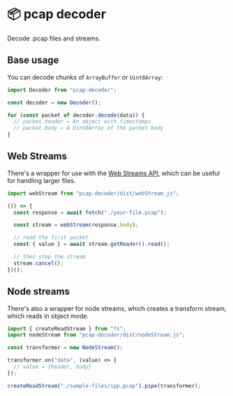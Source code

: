 # 📦 pcap decoder

Decode .pcap files and streams.

## Base usage

You can decode chunks of `ArrayBuffer` or `Uint8Array`:

```ts
import Decoder from "pcap-decoder";

const decoder = new Decoder();

for (const packet of decoder.decode(data)) {
  // packet.header ← An object with timestamps
  // packet.body ← A Uint8Array of the packet body
}
```

## Web Streams

There's a wrapper for use with the [Web Streams API](https://developer.mozilla.org/en-US/docs/Web/API/Streams_API), which can be useful for handling larger files.

```ts
import webStream from "pcap-decoder/dist/webStream.js";

(() => {
  const response = await fetch("./your-file.pcap");

  const stream = webStream(response.body);

  // read the first packet
  const { value } = await stream.getReader().read();

  // then stop the stream
  stream.cancel();
})();
```

## Node streams

There's also a wrapper for node streams, which creates a transform stream, which reads in object mode.

```js
import { createReadStream } from "fs";
import nodeStream from "pcap-decoder/dist/nodeStream.js";

const transformer = new NodeStream();

transformer.on("data", (value) => {
  // value = {header, body}
});

createReadStream("./sample-files/ipp.pcap").pipe(transformer);
```
